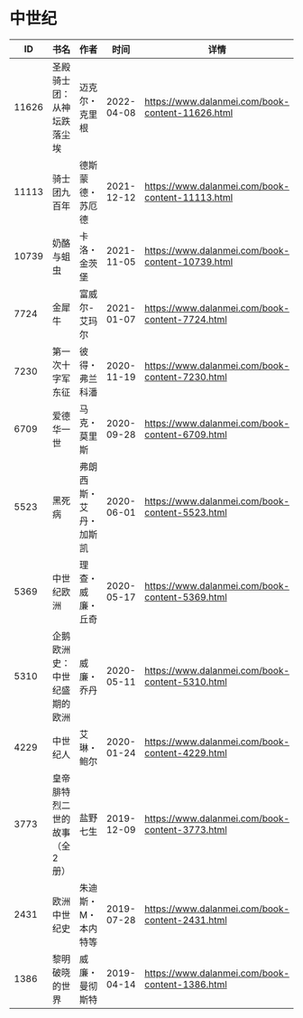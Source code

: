 # 中世纪

| ID | 书名 | 作者 | 时间 | 详情 | 下载页面 | EPUB下载链接 | MOBI下载链接 | AZW3下载链接 |
| --- | --- | --- | --- | --- | --- | --- | --- | --- |
| 11626 | 圣殿骑士团：从神坛跌落尘埃 | 迈克尔・克里根 | 2022-04-08 | https://www.dalanmei.com/book-content-11626.html | https://www.dalanmei.com/download-book-11626.html | http://ct.dalanmei.com/f/31084289-570171111-dda17f | http://ct.dalanmei.com/f/31084289-570290628-0f5336 | http://ct.dalanmei.com/f/31084289-570359931-30e28e |
| 11113 | 骑士团九百年 | 德斯蒙德・苏厄德 | 2021-12-12 | https://www.dalanmei.com/book-content-11113.html | https://www.dalanmei.com/download-book-11113.html | http://ct.dalanmei.com/f/31084289-570163913-3703be | http://ct.dalanmei.com/f/31084289-570316179-36dace | http://ct.dalanmei.com/f/31084289-571380866-e3101f |
| 10739 | 奶酪与蛆虫 | 卡洛・金茨堡 | 2021-11-05 | https://www.dalanmei.com/book-content-10739.html | https://www.dalanmei.com/download-book-10739.html | http://ct.dalanmei.com/f/31084289-570141706-a98fa2 | http://ct.dalanmei.com/f/31084289-570355123-de0719 | http://ct.dalanmei.com/f/31084289-571402962-3c375c |
| 7724 | 金犀牛 | 富威尔-艾玛尔 | 2021-01-07 | https://www.dalanmei.com/book-content-7724.html | https://www.dalanmei.com/download-book-7724.html | http://ct.dalanmei.com/f/31084289-571651350-6c7269 | http://ct.dalanmei.com/f/31084289-572120063-a9fcd1 | http://ct.dalanmei.com/f/31084289-572180156-f3a372 |
| 7230 | 第一次十字军东征 | 彼得・弗兰科潘 | 2020-11-19 | https://www.dalanmei.com/book-content-7230.html | https://www.dalanmei.com/download-book-7230.html | http://ct.dalanmei.com/f/31084289-571532693-5655d4 | http://ct.dalanmei.com/f/31084289-571802311-58f566 | http://ct.dalanmei.com/f/31084289-572195127-5a487d |
| 6709 | 爱德华一世 | 马克・莫里斯 | 2020-09-28 | https://www.dalanmei.com/book-content-6709.html | https://www.dalanmei.com/download-book-6709.html | http://ct.dalanmei.com/f/31084289-571549218-13f10a | http://ct.dalanmei.com/f/31084289-571826728-8dfb93 | http://ct.dalanmei.com/f/31084289-572199960-3e2ac8 |
| 5523 | 黑死病 | 弗朗西斯・艾丹・加斯凯 | 2020-06-01 | https://www.dalanmei.com/book-content-5523.html | https://www.dalanmei.com/download-book-5523.html | http://ct.dalanmei.com/f/31084289-571603830-b87f98 | http://ct.dalanmei.com/f/31084289-571737540-7d190f | http://ct.dalanmei.com/f/31084289-571916626-506758 |
| 5369 | 中世纪欧洲 | 理查・威廉・丘奇 | 2020-05-17 | https://www.dalanmei.com/book-content-5369.html | https://www.dalanmei.com/download-book-5369.html | http://ct.dalanmei.com/f/31084289-571497632-4857f0 | http://ct.dalanmei.com/f/31084289-571774781-8fab65 | http://ct.dalanmei.com/f/31084289-571919279-88f613 |
| 5310 | 企鹅欧洲史：中世纪盛期的欧洲 | 威廉・乔丹 | 2020-05-11 | https://www.dalanmei.com/book-content-5310.html | https://www.dalanmei.com/download-book-5310.html | http://ct.dalanmei.com/f/31084289-571500593-b661ba | http://ct.dalanmei.com/f/31084289-571775185-a352e9 | http://ct.dalanmei.com/f/31084289-571920087-5f0079 |
| 4229 | 中世纪人 | 艾琳・鲍尔 | 2020-01-24 | https://www.dalanmei.com/book-content-4229.html | https://www.dalanmei.com/download-book-4229.html | http://ct.dalanmei.com/f/31084289-571539321-46d9ef | http://ct.dalanmei.com/f/31084289-571807224-e10be9 | http://ct.dalanmei.com/f/31084289-571992220-9aac1b |
| 3773 | 皇帝腓特烈二世的故事（全2册） | 盐野七生 | 2019-12-09 | https://www.dalanmei.com/book-content-3773.html | https://www.dalanmei.com/download-book-3773.html | http://ct.dalanmei.com/f/31084289-571549831-4145ca | http://ct.dalanmei.com/f/31084289-571837542-af89c4 | http://ct.dalanmei.com/f/31084289-572065881-a93758 |
| 2431 | 欧洲中世纪史 | 朱迪斯・M・本内特等 | 2019-07-28 | https://www.dalanmei.com/book-content-2431.html | https://www.dalanmei.com/download-book-2431.html | http://ct.dalanmei.com/f/31084289-571581447-8b6d04 | http://ct.dalanmei.com/f/31084289-571737064-7eb6b9 | http://ct.dalanmei.com/f/31084289-571862147-e1c97e |
| 1386 | 黎明破晓的世界 | 威廉・曼彻斯特 | 2019-04-14 | https://www.dalanmei.com/book-content-1386.html | https://www.dalanmei.com/download-book-1386.html | http://ct.dalanmei.com/f/31084289-571423585-c3e756 | http://ct.dalanmei.com/f/31084289-571782273-3f1dae | http://ct.dalanmei.com/f/31084289-571883413-e7e1c6 |
